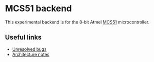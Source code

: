 # MCS51 backend

This experimental backend is for the 8-bit Atmel [MCS51](https://en.wikipedia.org/wiki/Atmel_MCS51) microcontroller.

## Useful links

* [Unresolved bugs](https://llvm.org/bugs/buglist.cgi?product=libraries&component=Backend%3A%20MCS51&resolution=---&list_id=109466)
* [Architecture notes](https://github.com/avr-llvm/architecture)
